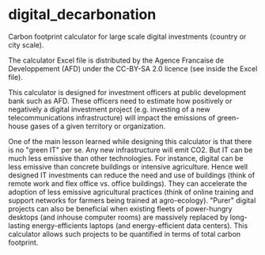 # digital_decarbonation
Carbon footprint calculator for large scale digital investments (country or city scale).

The calculator Excel file is distributed by the Agence Francaise de Developpement (AFD) under the CC-BY-SA 2.0 licence (see inside the Excel file).

This calculator is designed for investment officers at public development bank such as AFD. These officers need to estimate how positively or negatively a digital investment project (e.g. investing of a new telecommunications infrastructure) will impact the emissions of green-house gases of a given territory or organization.

One of the main lesson learned while designing this calculator is that there is no "green IT" per se. Any new infrastructure will emit CO2. But IT can be much less emissive than other technologies. For instance, digital can be less emissive than concrete buildings or intensive agriculture. Hence well designed IT investments can reduce the need and use of buildings (think of remote work and flex office vs. office buildings). They can accelerate the adoption of less emissive agricultural practices (think of online training and support networks for farmers being trained at agro-ecology). "Purer" digital projects can also be beneficial when existing fleets of power-hungry desktops (and inhouse computer rooms) are massively replaced by long-lasting energy-efficients laptops (and energy-efficient data centers). This calculator allows such projects to be quantified in terms of total carbon footprint.
